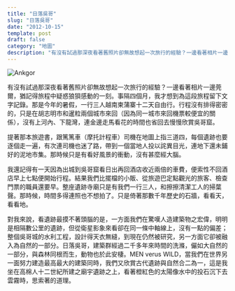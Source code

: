 ```yaml
---
title: "日落吳哥"
slug: "日落吳哥"
date: "2012-10-15"
template: post
draft: false
category: "地圖"
description: "有沒有試過那深夜看著舊照片卻無故想起一次旅行的經驗？一邊看著相片一邊莞爾，猶記得旅程中疑惑狼狽感動的一刻。事隔四個月，我才想到為這段旅程留下文字記錄。那是今年的暑假，一行三人越南柬蒲寨十二天自由行。行程沒有排得密密的，只是在胡志明市和暹粒兩個城市來回（因為同一城市來回機票較便宜的關係），沒有上河內、下龍灣，連金邊走馬看花的時間也省回去慢慢欣賞吳哥窟。"
---
```


![Ankgor](/media/img_4835.jpg)

有沒有試過那深夜看著舊照片卻無故想起一次旅行的經驗？一邊看著相片一邊莞爾，猶記得旅程中疑惑狼狽感動的一刻。事隔四個月，我才想到為這段旅程留下文字記錄。那是今年的暑假，一行三人越南柬蒲寨十二天自由行。行程沒有排得密密的，只是在胡志明市和暹粒兩個城市來回（因為同一城市來回機票較便宜的關係），沒有上河內、下龍灣，連金邊走馬看花的時間也省回去慢慢欣賞吳哥窟。

提著那本旅遊書，跟篤篤車（摩托計程車）司機在地圖上指三道四，每個遺跡也要逐個走一遍，有次連司機也迷了路，帶到一個當地人投以詫異目光，連地下還未鋪好的泥地市集。那時候只是有看好風景的衝動，沒有甚麼經大腦。

我還記得有一天因為出城到吳哥窟看日出再回酒店收近兩倍的車費，便索性不回酒店早上七點便開始行程。結果我們比擺檔的小販、從旅遊巴定點觀光的旅客、檢查門票的職員還要早。整座遺跡寺廟只是有我們一行三人，和擦擦清潔工人的掃葉聲。那時候，時間多得連照也不想拍了。只是倚著那數千年歷史的石牆，看看天，看看地。

對我來說，看遺跡最摸不著頭腦的是，一方面我們在驚嘆人造建築物之宏偉，明明是相隔數公里的遺跡，但從衛星影象來看卻在同一條中軸線上，沒有一點的偏差；整個吳哥城的水利工程，設計得天衣無縫，到現在仍然被研究，另一方面它卻被融入為自然的一部分。日落吳哥，建築群經過二千多年來時間的洗滌，儼如大自然的一部分，與森林同根而生，動物也於此安棲。MEN verus WILD，當我們在世界另一面努力建造最高最大的建築同時，我們又欣賞古代遺跡與自然合二為一，這是我坐在高棉人十二世紀所建之廟宇遺跡之上，看著橙紅色的太陽像水中的投石沉下去雲霧時，思索著的道理。
